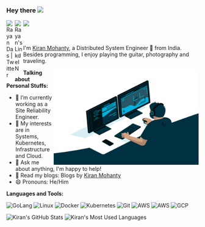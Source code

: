 ### Hey there <img src="https://media.giphy.com/media/hvRJCLFzcasrR4ia7z/giphy.gif" width="25px">
<a href="https://twitter.com/rayandas">
  <img align="left" alt="Rayan Das | Twitter" width="22px" src="https://cdn.jsdelivr.net/npm/simple-icons@v3/icons/twitter.svg" />
</a>
<a href="https://www.linkedin.com/in/rayandas/">
  <img align="left" alt="Rayan's LinkdeIN" width="22px" src="https://cdn.jsdelivr.net/npm/simple-icons@v3/icons/linkedin.svg" />
</a>

![](https://visitor-badge.glitch.me/badge?page_id=theluckiestsoul)

<br />

I'm [Kiran Mohanty](https://kiranmohanty.com/), a Distributed System Engineer 🚀  from India. Besides programming, I enjoy playing the guitar, photography and traveling.

  <img align="right" alt="GIF" src="https://github.com/rayandas/rayandas/blob/master/code.gif?raw=true" width="380" height="250" />
  
**Talking about Personal Stuffs:**

- 🔭 I’m currently working as a Site Reliability Engineer.
- 🌱 My interests are in Systems, Kubernetes, Infrastructure and Cloud.
- 💬 Ask me about anything, I'm happy to help!
- 📝 Read my blogs: Blogs by [Kiran Mohanty](https://mybookmarks.site)
- 😄 Pronouns: He/Him

**Languages and Tools:**  

<p align="left">



<img src="https://img.icons8.com/color/2x/golang.png" alt="GoLang" width="40" height="40"/>
<img src="https://img.icons8.com/color/2x/linux.png"/ alt="Linux" width="40" height="40">
<img src="https://img.icons8.com/fluent/2x/docker.png"/ alt="Docker" width="40" height="40">
<img src="https://img.icons8.com/color/2x/kubernetes.png"/ alt="Kubernetes" width="40" height="40">
<img src="https://img.icons8.com/color/2x/git.png"  alt="Git"  width="40"  height="40"/>
  <img src="https://img.icons8.com/color/2x/azure.png"  alt="AWS"  width="40"  height="40"/>
<img src="https://img.icons8.com/color/2x/amazon-web-services.png"  alt="AWS"  width="40"  height="40"/>
<img src="https://img.icons8.com/color/2x/google-cloud.png"  alt="GCP"  width="40"  height="40"/>


![Kiran's GitHub Stats](https://github-readme-stats.vercel.app/api?username=theluckiestsoul&show_icons=true&include_all_commits=true&count_private=true&theme=default&line_height=20&width="300")
![Kiran's Most Used Languages](https://github-readme-stats.vercel.app/api/top-langs/?username=theluckiestsoul&langs_count=6&layout=compact)

<!---
<img src="https://github-readme-streak-stats.herokuapp.com?user=theluckiestsoul&theme=default&layout=compact" width="850">
<img src="https://github-readme-stats.vercel.app/api/top-langs/?username=theluckiestsoul&show_icons=true&include_all_commits=true&count_private=true&theme=default&line_height=20" alt="Kiran's most used languages" width="350">
<img src="https://github-readme-stats.vercel.app/api?username=theluckiestsoul&show_icons=true&include_all_commits=true&count_private=true&theme=default&layout=compact" alt="GitHub Stats of Kiran" width="350">
<img src="https://github-readme-streak-stats.herokuapp.com?user=theluckiestsoul&theme=default" align="right" width="875">
-->
